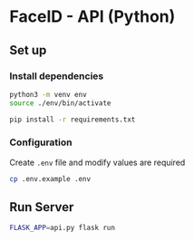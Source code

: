 # FaceID - API (Python)

## Set up

### Install dependencies
```sh
python3 -m venv env
source ./env/bin/activate

pip install -r requirements.txt
```

### Configuration

Create `.env` file and modify values are required
```sh
cp .env.example .env
```

## Run Server

```sh
FLASK_APP=api.py flask run
```